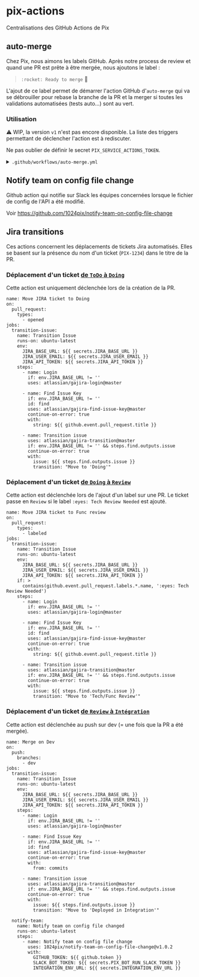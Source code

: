 # pix-actions
Centralisations des GitHub Actions de Pix

## auto-merge
Chez Pix, nous aimons les labels GitHub. Après notre process de review et quand une PR est prête à être mergée, nous ajoutons le label :

> `:rocket: Ready to merge` :rocket:

L'ajout de ce label permet de démarrer l'action GitHub d'`auto-merge` qui va se débrouiller pour rebase la branche de la PR et la merger si toutes les validations automatisées (tests auto...) sont au vert.

### Utilisation
:warning: WIP, la version `v1` n'est pas encore disponible.
La liste des triggers permettant de déclencher l'action est à rediscuter.

Ne pas oublier de définir le secret `PIX_SERVICE_ACTIONS_TOKEN`.

<details>
  <summary><code>.github/workflows/auto-merge.yml</code></summary>

```
name: automerge check

on:
  pull_request:
    types:
      - labeled
      - unlabeled
  check_suite:
    types:
      - completed
  status:
    types:
      - success

jobs:
  automerge:
    runs-on: ubuntu-latest
    steps:
      - uses: 1024pix/pix-actions/auto-merge@v0.1.2
        with:
          auto_merge_token: "${{ secrets.PIX_SERVICE_ACTIONS_TOKEN }}"

```
</details>

## Notify team on config file change

Github action qui notifie sur Slack les équipes concernées lorsque le fichier de config de l'API a été modifié.

Voir https://github.com/1024pix/notify-team-on-config-file-change

## Jira transitions

Ces actions concernent les déplacements de tickets Jira automatisés. Elles se basent sur la présence du nom d'un ticket (`PIX-1234`) dans le titre de la PR.

### Déplacement d'un ticket [de `ToDo` à `Doing`](https://github.com/1024pix/pix/blob/dev/.github/workflows/jira-transition-to-dev-in-progress.yaml)
Cette action est uniquement déclenchée lors de la création de la PR.

```
name: Move JIRA ticket to Doing
on:
  pull_request:
    types:
      - opened
jobs:
  transition-issue:
    name: Transition Issue
    runs-on: ubuntu-latest
    env:
      JIRA_BASE_URL: ${{ secrets.JIRA_BASE_URL }}
      JIRA_USER_EMAIL: ${{ secrets.JIRA_USER_EMAIL }}
      JIRA_API_TOKEN: ${{ secrets.JIRA_API_TOKEN }}
    steps:
      - name: Login
        if: env.JIRA_BASE_URL != ''
        uses: atlassian/gajira-login@master

      - name: Find Issue Key
        if: env.JIRA_BASE_URL != ''
        id: find
        uses: atlassian/gajira-find-issue-key@master
        continue-on-error: true
        with:
          string: ${{ github.event.pull_request.title }}

      - name: Transition issue
        uses: atlassian/gajira-transition@master
        if: env.JIRA_BASE_URL != '' && steps.find.outputs.issue
        continue-on-error: true
        with:
          issue: ${{ steps.find.outputs.issue }}
          transition: "Move to 'Doing'"
```

### Déplacement d'un ticket [de `Doing` à `Review`](https://github.com/1024pix/pix/blob/dev/.github/workflows/jira-transition-to-review.yaml)
Cette action est déclenchée lors de l'ajout d'un label sur une PR. Le ticket passe en `Review` si le label `:eyes: Tech Review Needed` est ajouté.

```
name: Move JIRA ticket to Func review
on:
  pull_request:
    types:
      - labeled
jobs:
  transition-issue:
    name: Transition Issue
    runs-on: ubuntu-latest
    env:
      JIRA_BASE_URL: ${{ secrets.JIRA_BASE_URL }}
      JIRA_USER_EMAIL: ${{ secrets.JIRA_USER_EMAIL }}
      JIRA_API_TOKEN: ${{ secrets.JIRA_API_TOKEN }}
    if: >
      contains(github.event.pull_request.labels.*.name, ':eyes: Tech Review Needed')
    steps:
      - name: Login
        if: env.JIRA_BASE_URL != ''
        uses: atlassian/gajira-login@master

      - name: Find Issue Key
        if: env.JIRA_BASE_URL != ''
        id: find
        uses: atlassian/gajira-find-issue-key@master
        continue-on-error: true
        with:
          string: ${{ github.event.pull_request.title }}

      - name: Transition issue
        uses: atlassian/gajira-transition@master
        if: env.JIRA_BASE_URL != '' && steps.find.outputs.issue
        continue-on-error: true
        with:
          issue: ${{ steps.find.outputs.issue }}
          transition: "Move to 'Tech/Func Review'"
```

### Déplacement d'un ticket [de `Review` à `Intégration`](https://github.com/1024pix/pix/blob/dev/.github/workflows/on-dev-merge.yaml)
Cette action est déclenchée au push sur dev (= une fois que la PR a été mergée).

```
name: Merge on Dev
on:
  push:
    branches:
      - dev
jobs:
  transition-issue:
    name: Transition Issue
    runs-on: ubuntu-latest
    env:
      JIRA_BASE_URL: ${{ secrets.JIRA_BASE_URL }}
      JIRA_USER_EMAIL: ${{ secrets.JIRA_USER_EMAIL }}
      JIRA_API_TOKEN: ${{ secrets.JIRA_API_TOKEN }}
    steps:
      - name: Login
        if: env.JIRA_BASE_URL != ''
        uses: atlassian/gajira-login@master

      - name: Find Issue Key
        if: env.JIRA_BASE_URL != ''
        id: find
        uses: atlassian/gajira-find-issue-key@master
        continue-on-error: true
        with:
          from: commits

      - name: Transition issue
        uses: atlassian/gajira-transition@master
        if: env.JIRA_BASE_URL != '' && steps.find.outputs.issue
        continue-on-error: true
        with:
          issue: ${{ steps.find.outputs.issue }}
          transition: "Move to 'Deployed in Integration'"

  notify-team:
    name: Notify team on config file changed
    runs-on: ubuntu-latest
    steps:
      - name: Notify team on config file change
        uses: 1024pix/notify-team-on-config-file-change@v1.0.2
        with:
          GITHUB_TOKEN: ${{ github.token }}
          SLACK_BOT_TOKEN: ${{ secrets.PIX_BOT_RUN_SLACK_TOKEN }}
          INTEGRATION_ENV_URL: ${{ secrets.INTEGRATION_ENV_URL }}
```

